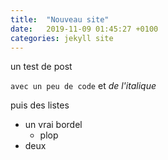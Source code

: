 ```yaml
---
title:  "Nouveau site"
date:   2019-11-09 01:45:27 +0100
categories: jekyll site
---
```

un test de post

`avec un peu de code`
et *de l'italique*

puis des listes
 - un
   vrai bordel
   * plop
 - deux
